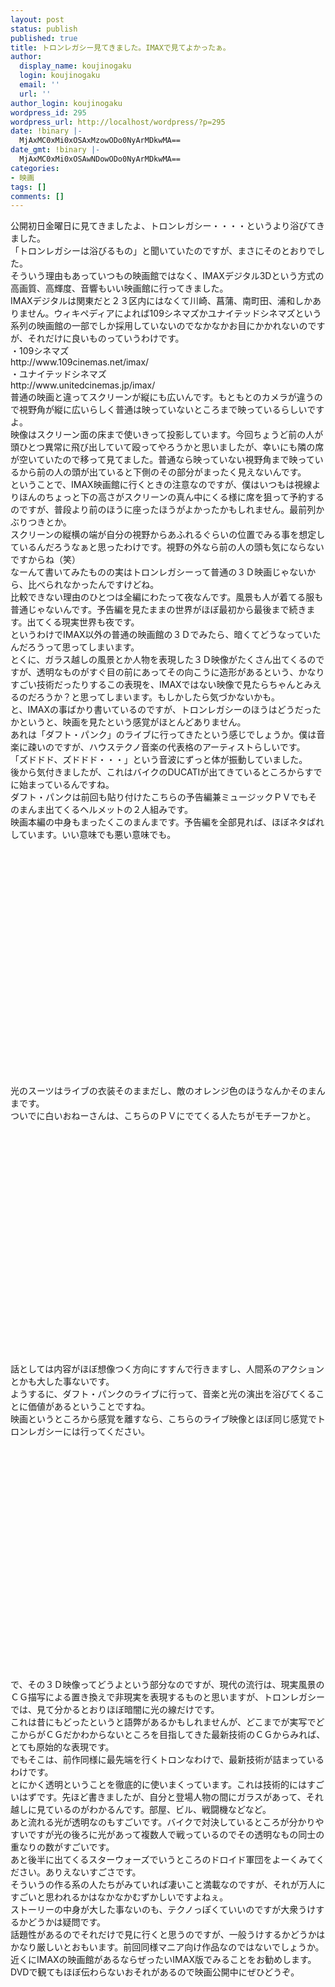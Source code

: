 ```yaml
---
layout: post
status: publish
published: true
title: トロンレガシー見てきました。IMAXで見てよかったぁ。
author:
  display_name: koujinogaku
  login: koujinogaku
  email: ''
  url: ''
author_login: koujinogaku
wordpress_id: 295
wordpress_url: http://localhost/wordpress/?p=295
date: !binary |-
  MjAxMC0xMi0xOSAxMzowODo0NyArMDkwMA==
date_gmt: !binary |-
  MjAxMC0xMi0xOSAwNDowODo0NyArMDkwMA==
categories:
- 映画
tags: []
comments: []
---
```

<p>公開初日金曜日に見てきましたよ、トロンレガシー・・・・というより浴びてきました。<br />
「トロンレガシーは浴びるもの」と聞いていたのですが、まさにそのとおりでした。<br />
そういう理由もあっていつもの映画館ではなく、IMAXデジタル3Dという方式の高画質、高輝度、音響もいい映画館に行ってきました。<br />
IMAXデジタルは関東だと２３区内にはなくて川崎、菖蒲、南町田、浦和しかありません。ウィキペディアによれば109シネマズかユナイテッドシネマズという系列の映画館の一部でしか採用していないのでなかなかお目にかかれないのですが、それだけに良いものっていうわけです。<br />
・109シネマズ<br />
<href a="http://www.109cinemas.net/imax/">http://www.109cinemas.net/imax/</a><br />
・ユナイテッドシネマズ<br />
<href a="http://www.unitedcinemas.jp/imax/">http://www.unitedcinemas.jp/imax/</a><br />
普通の映画と違ってスクリーンが縦にも広いんです。もともとのカメラが違うので視野角が縦に広いらしく普通は映っていないところまで映っているらしいですよ。<br />
映像はスクリーン面の床まで使いきって投影しています。今回ちょうど前の人が頭ひとつ異常に飛び出していて殴ってやろうかと思いましたが、幸いにも隣の席が空いていたので移って見てました。普通なら映っていない視野角まで映っているから前の人の頭が出ていると下側のその部分がまったく見えないんです。<br />
ということで、IMAX映画館に行くときの注意なのですが、僕はいつもは視線よりほんのちょっと下の高さがスクリーンの真ん中にくる様に席を狙って予約するのですが、普段より前のほうに座ったほうがよかったかもしれません。最前列かぶりつきとか。<br />
スクリーンの縦横の端が自分の視野からあふれるぐらいの位置でみる事を想定しているんだろうなぁと思ったわけです。視野の外なら前の人の頭も気にならないですからね（笑）<br />
なーんて書いてみたものの実はトロンレガシーって普通の３Ｄ映画じゃないから、比べられなかったんですけどね。<br />
比較できない理由のひとつは全編にわたって夜なんです。風景も人が着てる服も普通じゃないんです。予告編を見たままの世界がほぼ最初から最後まで続きます。出てくる現実世界も夜です。<br />
というわけでIMAX以外の普通の映画館の３Ｄでみたら、暗くてどうなっていたんだろうって思ってしまいます。<br />
とくに、ガラス越しの風景とか人物を表現した３Ｄ映像がたくさん出てくるのですが、透明なものがすぐ目の前にあってその向こうに造形があるという、かなりすごい技術だったりするこの表現を、IMAXではない映像で見たらちゃんとみえるのだろうか？と思ってしまいます。もしかしたら気づかないかも。<br />
と、IMAXの事ばかり書いているのですが、トロンレガシーのほうはどうだったかというと、映画を見たという感覚がほとんどありません。<br />
あれは「ダフト・パンク」のライブに行ってきたという感じでしょうか。僕は音楽に疎いのですが、ハウステクノ音楽の代表格のアーティストらしいです。<br />
「ズドドド、ズドドド・・・」という音波にずっと体が振動していました。<br />
後から気付きましたが、これはバイクのDUCATIが出てきているところからすでに始まっているんですね。<br />
ダフト・パンクは前回も貼り付けたこちらの予告編兼ミュージックＰＶでもそのまんま出てくるヘルメットの２人組みです。<br />
映画本編の中身もまったくこのまんまです。予告編を全部見れば、ほぼネタばれしています。いい意味でも悪い意味でも。<br />
<object style="height: 390px; width: 640px"><param name="movie" value="http://www.youtube.com/v/LY4Uao1YF3o?version=3"><param name="allowFullScreen" value="true"><param name="allowScriptAccess" value="always"><embed src="http://www.youtube.com/v/LY4Uao1YF3o?version=3" type="application/x-shockwave-flash" allowfullscreen="true" allowScriptAccess="always" width="640" height="390"></object><br />
光のスーツはライブの衣装そのままだし、敵のオレンジ色のほうなんかそのまんまです。<br />
ついでに白いおねーさんは、こちらのＰＶにでてくる人たちがモチーフかと。<br />
<object width="480" height="385"><param name="movie" value="http://www.youtube.com/v/s9MszVE7aR4?fs=1&amp;hl=ja_JP"></param><param name="allowFullScreen" value="true"></param><param name="allowscriptaccess" value="always"></param><embed src="http://www.youtube.com/v/s9MszVE7aR4?fs=1&amp;hl=ja_JP" type="application/x-shockwave-flash" allowscriptaccess="always" allowfullscreen="true" width="480" height="385"></embed></object><br />
話としては内容がほぼ想像つく方向にすすんで行きますし、人間系のアクションとかも大した事ないです。<br />
ようするに、ダフト・パンクのライブに行って、音楽と光の演出を浴びてくることに価値があるということですね。<br />
映画というところから感覚を離すなら、こちらのライブ映像とほぼ同じ感覚でトロンレガシーには行ってください。<br />
<object width="480" height="385"><param name="movie" value="http://www.youtube.com/v/x84m3YyO2oU?fs=1&amp;hl=ja_JP"></param><param name="allowFullScreen" value="true"></param><param name="allowscriptaccess" value="always"></param><embed src="http://www.youtube.com/v/x84m3YyO2oU?fs=1&amp;hl=ja_JP" type="application/x-shockwave-flash" allowscriptaccess="always" allowfullscreen="true" width="480" height="385"></embed></object><br />
で、その３Ｄ映像ってどうよという部分なのですが、現代の流行は、現実風景のＣＧ描写による置き換えで非現実を表現するものと思いますが、トロンレガシーでは、見て分かるとおりほぼ暗闇に光の線だけです。<br />
これは昔にもどったというと語弊があるかもしれませんが、どこまでが実写でどこからがＣＧだかわからないところを目指してきた最新技術のＣＧからみれば、とても原始的な表現です。<br />
でもそこは、前作同様に最先端を行くトロンなわけで、最新技術が詰まっているわけです。<br />
とにかく透明ということを徹底的に使いまくっています。これは技術的にはすごいはずです。先ほど書きましたが、自分と登場人物の間にガラスがあって、それ越しに見ているのがわかるんです。部屋、ビル、戦闘機などなど。<br />
あと流れる光が透明なのもすごいです。バイクで対決しているところが分かりやすいですが光の後ろに光があって複数人で戦っているのでその透明なもの同士の重なりの数がすごいです。<br />
あと後半に出てくるスターウォーズでいうところのドロイド軍団をよーくみてください。ありえないすごさです。<br />
そういうの作る系の人たちがみていれば凄いこと満載なのですが、それが万人にすごいと思われるかはなかなかむずかしいですよねぇ。<br />
ストーリーの中身が大した事ないのも、テクノっぽくていいのですが大衆うけするかどうかは疑問です。<br />
話題性があるのでそれだけで見に行くと思うのですが、一般うけするかどうかはかなり厳しいとおもいます。前回同様マニア向け作品なのではないでしょうか。<br />
近くにIMAXの映画館があるならぜったいIMAX版でみることをお勧めします。<br />
DVDで観てもほぼ伝わらないおそれがあるので映画公開中にぜひどうぞ。</p>
